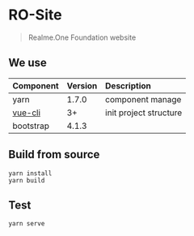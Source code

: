 # RO-Site

> Realme.One Foundation website

## We use

| Component | Version | Description |
|:--------|:----|:----------|
| yarn | 1.7.0 | component manage |
| [vue-cli](https://cli.vuejs.org) | 3+ | init project structure |
| bootstrap | 4.1.3 | |

## Build from source

```shell
yarn install
yarn build
```

## Test

```shell
yarn serve
```
